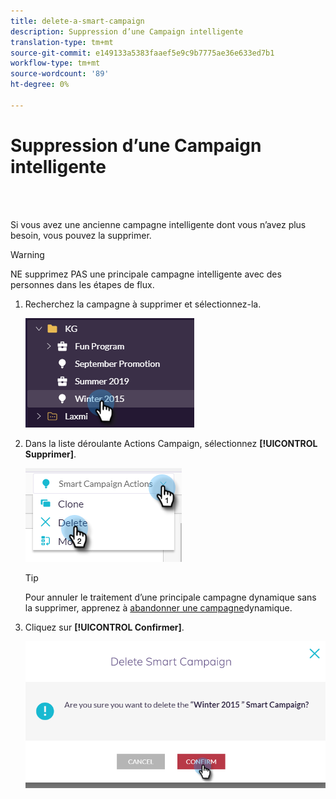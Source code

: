 ```yaml
---
title: delete-a-smart-campaign
description: Suppression d’une Campaign intelligente
translation-type: tm+mt
source-git-commit: e149133a5383faaef5e9c9b7775ae36e633ed7b1
workflow-type: tm+mt
source-wordcount: '89'
ht-degree: 0%

---
```



# Suppression d’une Campaign intelligente

<br> 

Si vous avez une ancienne campagne intelligente dont vous n’avez plus besoin, vous pouvez la supprimer.

>[!WARNING]
>
>NE supprimez PAS une principale campagne intelligente avec des personnes dans les étapes de flux.

1. Recherchez la campagne à supprimer et sélectionnez-la.

   ![Image un](/help/sky/assets/smart-campaigns/delete-a-smart-campaign/delete-a-smart-campaign-1.png)

1. Dans la liste déroulante Actions  Campaign, sélectionnez **[!UICONTROL Supprimer]**.

   ![Image 2](/help/sky/assets/smart-campaigns/delete-a-smart-campaign/delete-a-smart-campaign-2.png)

   >[!TIP]
   >
   >Pour annuler le traitement d’une principale campagne dynamique sans la supprimer, apprenez à [abandonner une campagne](https://docs.marketo.com/display/DOCS/Abort+a+Smart+Campaign)dynamique.

1. Cliquez sur **[!UICONTROL Confirmer]**.

   ![Image trois](/help/sky/assets/smart-campaigns/delete-a-smart-campaign/delete-a-smart-campaign-3.png)
